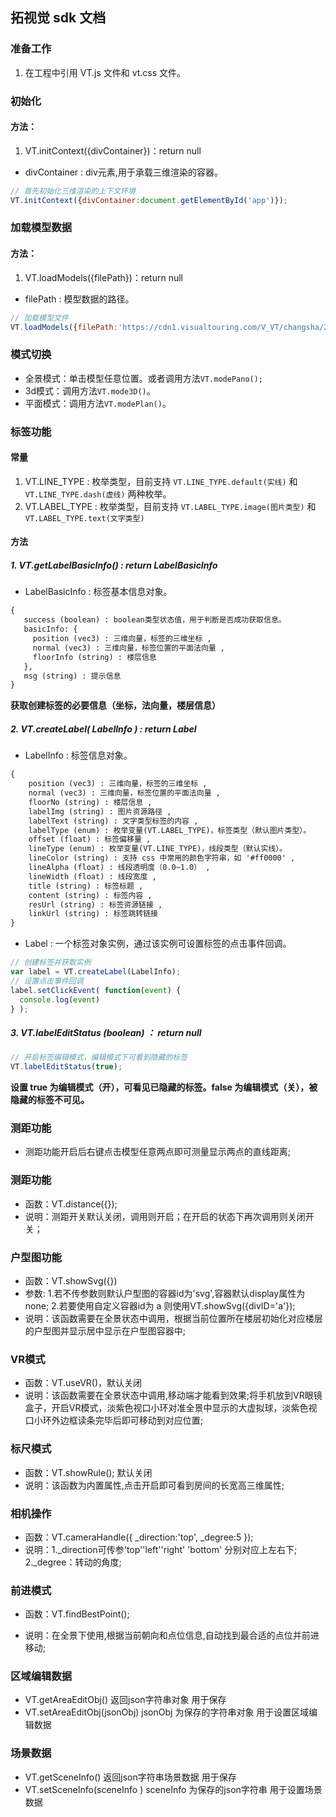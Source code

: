 ## 拓视觉 sdk 文档

### 准备工作
1. 在工程中引用 VT.js 文件和 vt.css 文件。

### 初始化
#### 方法：
1. VT.initContext({divContainer})：return null
+ divContainer : div元素,用于承载三维渲染的容器。
```javascript
// 首先初始化三维渲染的上下文环境
VT.initContext({divContainer:document.getElementById('app')});
```

### 加载模型数据
#### 方法：
1.  VT.loadModels({filePath})：return null
+ filePath : 模型数据的路径。
```javascript
// 加载模型文件
VT.loadModels({filePath:'https://cdn1.visualtouring.com/V_VT/changsha/2018-09-15/hicollector/e7a1982d40a1da0bd80439d870196db8'});
```

### 模式切换
+ 全景模式：单击模型任意位置。或者调用方法`VT.modePano();`
+ 3d模式：调用方法`VT.mode3D()`。
+ 平面模式：调用方法`VT.modePlan()`。

### 标签功能

#### 常量

1. VT.LINE_TYPE : 枚举类型，目前支持 `VT.LINE_TYPE.default(实线)` 和 `VT.LINE_TYPE.dash(虚线)` 两种枚举。
2. VT.LABEL_TYPE : 枚举类型，目前支持 `VT.LABEL_TYPE.image(图片类型)` 和 `VT.LABEL_TYPE.text(文字类型)`
#### 方法
##### 1. VT.getLabelBasicInfo() : return LabelBasicInfo 
   
+ LabelBasicInfo : 标签基本信息对象。
```markdown
{
   success (boolean) : boolean类型状态值，用于判断是否成功获取信息。
   basicInfo: {
     position (vec3) : 三维向量，标签的三维坐标 ,
     normal (vec3) : 三维向量，标签位置的平面法向量 ,
     floorInfo (string) : 楼层信息 
   },
   msg (string) : 提示信息
}
```
**获取创建标签的必要信息（坐标，法向量，楼层信息）** 

##### 2. VT.createLabel( LabelInfo ) : return  Label
+ LabelInfo : 标签信息对象。
```markdown
{
    position (vec3) : 三维向量，标签的三维坐标 , 
    normal (vec3) : 三维向量，标签位置的平面法向量 , 
    floorNo (string) : 楼层信息 , 
    labelImg (string) : 图片资源路径 , 
    labelText (string) : 文字类型标签的内容 ,
    labelType (enum) : 枚举变量(VT.LABEL_TYPE)，标签类型（默认图片类型）。
    offset (float) : 标签偏移量 , 
    lineType (enum) : 枚举变量(VT.LINE_TYPE)，线段类型（默认实线）。
    lineColor (string) : 支持 css 中常用的颜色字符串，如 '#ff0000' , 
    lineAlpha (float) : 线段透明度（0.0~1.0） , 
    lineWidth (float) : 线段宽度 ,
    title (string) : 标签标题 , 
    content (string) : 标签内容 , 
    resUrl (string) : 标签资源链接 , 
    linkUrl (string) : 标签跳转链接
}
```
+ Label : 一个标签对象实例，通过该实例可设置标签的点击事件回调。
```javascript
// 创建标签并获取实例
var label = VT.createLabel(LabelInfo);
// 设置点击事件回调
label.setClickEvent( function(event) {
  console.log(event)
} );
```

##### 3. VT.labelEditStatus (boolean) ： return null 
```javascript
// 开启标签编辑模式，编辑模式下可看到隐藏的标签
VT.labelEditStatus(true);
```
**设置 true 为编辑模式（开），可看见已隐藏的标签。false 为编辑模式（关），被隐藏的标签不可见。**


### 测距功能
+ 测距功能开启后右键点击模型任意两点即可测量显示两点的直线距离; 

### 测距功能
+ 函数：VT.distance({});
+ 说明：测距开关默认关闭，调用则开启；在开启的状态下再次调用则关闭开关；


### 户型图功能
+ 函数：VT.showSvg({})
+ 参数: 1.若不传参数则默认户型图的容器id为'svg',容器默认display属性为none;
        2.若要使用自定义容器id为 a 则使用VT.showSvg({divID='a'});
+ 说明：该函数需要在全景状态中调用，根据当前位置所在楼层初始化对应楼层的户型图并显示居中显示在户型图容器中;

### VR模式
+ 函数：VT.useVR()，默认关闭
+ 说明：该函数需要在全景状态中调用,移动端才能看到效果;将手机放到VR眼镜盒子，开启VR模式，淡紫色视口小环对准全景中显示的大虚拟球，淡紫色视口小环外边框读条完毕后即可移动到对应位置;

### 标尺模式
+ 函数：VT.showRule(); 默认关闭
+ 说明：该函数为内置属性,点击开启即可看到房间的长宽高三维属性; 

### 相机操作
+ 函数：VT.cameraHandle({
           _direction:'top',
           _degree:5
         });
+ 说明：1._direction可传参'top''left''right' 'bottom' 分别对应上左右下;
        2._degree：转动的角度;
        
 ### 前进模式
        
+ 函数：VT.findBestPoint();

+ 说明：在全景下使用,根据当前朝向和点位信息,自动找到最合适的点位并前进移动;

### 区域编辑数据
+ VT.getAreaEditObj()          返回json字符串对象                    用于保存
+ VT.setAreaEditObj(jsonObj)     jsonObj   为保存的字符串对象   用于设置区域编辑数据

### 场景数据

+ VT.getSceneInfo()   返回json字符串场景数据                   用于保存
+ VT.setSceneInfo(sceneInfo )    sceneInfo 为保存的json字符串   用于设置场景数据

